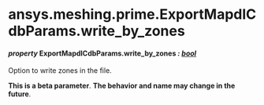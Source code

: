 <a id="ansys-meshing-prime-exportmapdlcdbparams-write-by-zones"></a>

# ansys.meshing.prime.ExportMapdlCdbParams.write_by_zones

<a id="ansys.meshing.prime.ExportMapdlCdbParams.write_by_zones"></a>

#### *property* ExportMapdlCdbParams.write_by_zones *: [bool](https://docs.python.org/3.11/library/functions.html#bool)*

Option to write zones in the file.

**This is a beta parameter**. **The behavior and name may change in the future**.

<!-- !! processed by numpydoc !! -->
